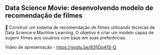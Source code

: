 ## Data Science Movie: desenvolvendo modelo de recomendação de filmes

🔵 Construir um sistema de recomendação de filmes utilizando técnicas de Data Science e Machine Learning. O objetivo é criar um modelo capaz de sugerir filmes aos usuários com base em suas preferências.

Vídeo de apresentação - https://youtu.be/83fjDp41S-Q
